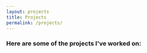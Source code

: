 ```yaml
---
layout: projects
title: Projects
permalink: /projects/
---
```


### Here are some of the projects I've worked on: